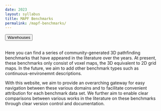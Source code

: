 ```yaml
---
date: 2023
layout: syllabus
title: MAPF Benchmarks
permalink: /mapf-benchmarks/
---
```


<a href='{{ site.baseurl }}/mapf-benchmarks/warehouses'><button class='button syllabus'>Warehouses</button></a>&nbsp;&nbsp;&nbsp;&nbsp;&nbsp;&nbsp;

<br>
Here you can find a series of community-generated 3D pathfinding benchmarks that have appeared in the literature over the years. At present, these benchmarks only consist of voxel maps, the 3D equivalent to 2D grid maps. In the future, we aim to add other benchmark types such as continuous-environemnt descriptions.

With this website, we aim to provide an overarching gateway for easy navigation between these various domains and to facilitate convenient attribution for each benchmark data set. We further aim to enable clear comparisons between various works in the literature on these benchmarks through clear version control and documentation.
